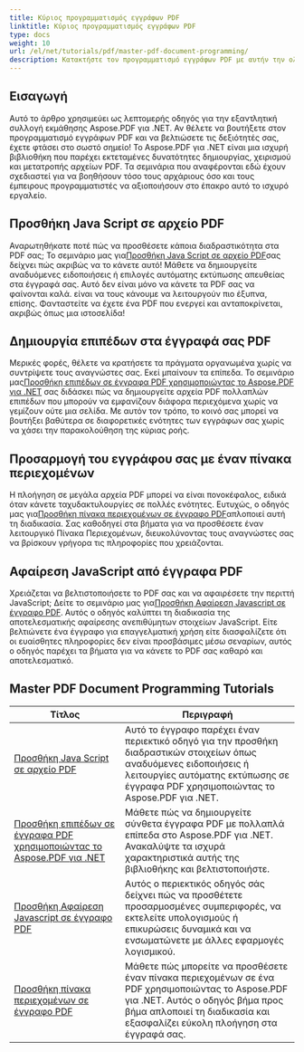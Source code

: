 ```yaml
---
title: Κύριος προγραμματισμός εγγράφων PDF
linktitle: Κύριος προγραμματισμός εγγράφων PDF
type: docs
weight: 10
url: /el/net/tutorials/pdf/master-pdf-document-programming/
description: Κατακτήστε τον προγραμματισμό εγγράφων PDF με αυτήν την ολοκληρωμένη λίστα εκμάθησης Aspose.PDF για .NET για να βελτιώσετε τις δεξιότητές σας στον χειρισμό PDF.
---
```

## Εισαγωγή

Αυτό το άρθρο χρησιμεύει ως λεπτομερής οδηγός για την εξαντλητική συλλογή εκμάθησης Aspose.PDF για .NET. Αν θέλετε να βουτήξετε στον προγραμματισμό εγγράφων PDF και να βελτιώσετε τις δεξιότητές σας, έχετε φτάσει στο σωστό σημείο! Το Aspose.PDF για .NET είναι μια ισχυρή βιβλιοθήκη που παρέχει εκτεταμένες δυνατότητες δημιουργίας, χειρισμού και μετατροπής αρχείων PDF. Τα σεμινάρια που αναφέρονται εδώ έχουν σχεδιαστεί για να βοηθήσουν τόσο τους αρχάριους όσο και τους έμπειρους προγραμματιστές να αξιοποιήσουν στο έπακρο αυτό το ισχυρό εργαλείο.

## Προσθήκη Java Script σε αρχείο PDF
 Αναρωτηθήκατε ποτέ πώς να προσθέσετε κάποια διαδραστικότητα στα PDF σας; Το σεμινάριο μας για[Προσθήκη Java Script σε αρχείο PDF](./adding-java-script-to-pdf/)σας δείχνει πώς ακριβώς να το κάνετε αυτό! Μάθετε να δημιουργείτε αναδυόμενες ειδοποιήσεις ή επιλογές αυτόματης εκτύπωσης απευθείας στα έγγραφά σας. Αυτό δεν είναι μόνο να κάνετε τα PDF σας να φαίνονται καλά. είναι να τους κάνουμε να λειτουργούν πιο έξυπνα, επίσης. Φανταστείτε να έχετε ένα PDF που ενεργεί και ανταποκρίνεται, ακριβώς όπως μια ιστοσελίδα!

## Δημιουργία επιπέδων στα έγγραφά σας PDF
 Μερικές φορές, θέλετε να κρατήσετε τα πράγματα οργανωμένα χωρίς να συντρίψετε τους αναγνώστες σας. Εκεί μπαίνουν τα επίπεδα. Το σεμινάριο μας[Προσθήκη επιπέδων σε έγγραφα PDF χρησιμοποιώντας το Aspose.PDF για .NET](./adding-layers-to-pdf/) σας διδάσκει πώς να δημιουργείτε αρχεία PDF πολλαπλών επιπέδων που μπορούν να εμφανίζουν διάφορα περιεχόμενα χωρίς να γεμίζουν ούτε μια σελίδα. Με αυτόν τον τρόπο, το κοινό σας μπορεί να βουτήξει βαθύτερα σε διαφορετικές ενότητες των εγγράφων σας χωρίς να χάσει την παρακολούθηση της κύριας ροής.

## Προσαρμογή του εγγράφου σας με έναν πίνακα περιεχομένων
 Η πλοήγηση σε μεγάλα αρχεία PDF μπορεί να είναι πονοκέφαλος, ειδικά όταν κάνετε ταχυδακτυλουργίες σε πολλές ενότητες. Ευτυχώς, ο οδηγός μας για[Προσθήκη πίνακα περιεχομένων σε έγγραφο PDF](./adding-toc-to-pdf/)απλοποιεί αυτή τη διαδικασία. Σας καθοδηγεί στα βήματα για να προσθέσετε έναν λειτουργικό Πίνακα Περιεχομένων, διευκολύνοντας τους αναγνώστες σας να βρίσκουν γρήγορα τις πληροφορίες που χρειάζονται.

## Αφαίρεση JavaScript από έγγραφα PDF
 Χρειάζεται να βελτιστοποιήσετε το PDF σας και να αφαιρέσετε την περιττή JavaScript; Δείτε το σεμινάριο μας για[Προσθήκη Αφαίρεση Javascript σε έγγραφο PDF](./adding-remove-java-script-to-doc/). Αυτός ο οδηγός καλύπτει τη διαδικασία της αποτελεσματικής αφαίρεσης ανεπιθύμητων στοιχείων JavaScript. Είτε βελτιώνετε ένα έγγραφο για επαγγελματική χρήση είτε διασφαλίζετε ότι οι ευαίσθητες πληροφορίες δεν είναι προσβάσιμες μέσω σεναρίων, αυτός ο οδηγός παρέχει τα βήματα για να κάνετε το PDF σας καθαρό και αποτελεσματικό.

## Master PDF Document Programming Tutorials
| Τίτλος | Περιγραφή |
| --- | --- | 
| [Προσθήκη Java Script σε αρχείο PDF](./adding-java-script-to-pdf/) | Αυτό το έγγραφο παρέχει έναν περιεκτικό οδηγό για την προσθήκη διαδραστικών στοιχείων όπως αναδυόμενες ειδοποιήσεις ή λειτουργίες αυτόματης εκτύπωσης σε έγγραφα PDF χρησιμοποιώντας το Aspose.PDF για .NET. |  
| [Προσθήκη επιπέδων σε έγγραφα PDF χρησιμοποιώντας το Aspose.PDF για .NET](./adding-layers-to-pdf/) | Μάθετε πώς να δημιουργείτε σύνθετα έγγραφα PDF με πολλαπλά επίπεδα στο Aspose.PDF για .NET. Ανακαλύψτε τα ισχυρά χαρακτηριστικά αυτής της βιβλιοθήκης και βελτιστοποιήστε. |  
| [Προσθήκη Αφαίρεση Javascript σε έγγραφο PDF](./adding-remove-java-script-to-doc/) | Αυτός ο περιεκτικός οδηγός σάς δείχνει πώς να προσθέτετε προσαρμοσμένες συμπεριφορές, να εκτελείτε υπολογισμούς ή επικυρώσεις δυναμικά και να ενσωματώνετε με άλλες εφαρμογές λογισμικού. |  
| [Προσθήκη πίνακα περιεχομένων σε έγγραφο PDF](./adding-toc-to-pdf/) | Μάθετε πώς μπορείτε να προσθέσετε έναν πίνακα περιεχομένων σε ένα PDF χρησιμοποιώντας το Aspose.PDF για .NET. Αυτός ο οδηγός βήμα προς βήμα απλοποιεί τη διαδικασία και εξασφαλίζει εύκολη πλοήγηση στα έγγραφά σας. |  